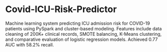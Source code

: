 # Covid-ICU-Risk-Predictor
Machine learning system predicting ICU admission risk for COVID-19 patients using PySpark and cluster-based modeling. Features include data cleaning of 200K+ clinical records, SMOTE balancing, K-Means clustering, and comparative evaluation of logistic regression models. Achieved 0.77 AUC with 58.2% recall.
